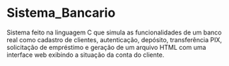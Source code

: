 # Sistema_Bancario
Sistema feito na linguagem C que simula as funcionalidades de um banco real como cadastro de clientes, autenticação, depósito, transferência PIX, solicitação de empréstimo e geração de um arquivo HTML com uma interface web exibindo a situação da conta do cliente. 
